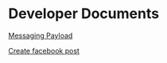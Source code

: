 # Developer Documents

[Messaging Payload](https://letsenhance.io/static/8f5e523ee6b2479e26ecc91b9c25261e/1015f/MainAfter.jpg)

[Create facebook post](https://letsenhance.io/static/8f5e523ee6b2479e26ecc91b9c25261e/1015f/MainAfter.jpg)
